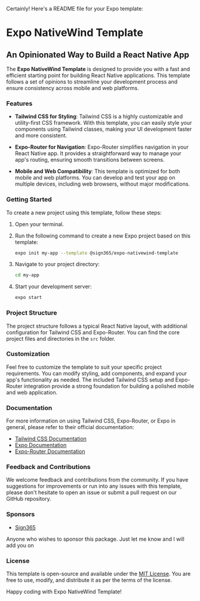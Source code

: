 Certainly! Here's a README file for your Expo template:

# Expo NativeWind Template

## An Opinionated Way to Build a React Native App

The **Expo NativeWind Template** is designed to provide you with a fast and efficient starting point for building React Native applications. This template follows a set of opinions to streamline your development process and ensure consistency across mobile and web platforms.

### Features

- **Tailwind CSS for Styling**: Tailwind CSS is a highly customizable and utility-first CSS framework. With this template, you can easily style your components using Tailwind classes, making your UI development faster and more consistent.

- **Expo-Router for Navigation**: Expo-Router simplifies navigation in your React Native app. It provides a straightforward way to manage your app's routing, ensuring smooth transitions between screens.

- **Mobile and Web Compatibility**: This template is optimized for both mobile and web platforms. You can develop and test your app on multiple devices, including web browsers, without major modifications.

### Getting Started

To create a new project using this template, follow these steps:

1. Open your terminal.

2. Run the following command to create a new Expo project based on this template:

   ```bash
   expo init my-app --template @sign365/expo-nativewind-template
   ```

3. Navigate to your project directory:

   ```bash
   cd my-app
   ```

4. Start your development server:

   ```bash
   expo start
   ```

### Project Structure

The project structure follows a typical React Native layout, with additional configuration for Tailwind CSS and Expo-Router. You can find the core project files and directories in the `src` folder.

### Customization

Feel free to customize the template to suit your specific project requirements. You can modify styling, add components, and expand your app's functionality as needed. The included Tailwind CSS setup and Expo-Router integration provide a strong foundation for building a polished mobile and web application.

### Documentation

For more information on using Tailwind CSS, Expo-Router, or Expo in general, please refer to their official documentation:

- [Tailwind CSS Documentation](https://tailwindcss.com/docs)
- [Expo Documentation](https://docs.expo.dev/)
- [Expo-Router Documentation](https://reactrouter.com/native)

### Feedback and Contributions

We welcome feedback and contributions from the community. If you have suggestions for improvements or run into any issues with this template, please don't hesitate to open an issue or submit a pull request on our GitHub repository.

### Sponsors

- [Sign365](www.sign365.com.au)

Anyone who wishes to sponsor this package. Just let me know and I will add you on

### License

This template is open-source and available under the [MIT License](LICENSE). You are free to use, modify, and distribute it as per the terms of the license.

Happy coding with Expo NativeWind Template!
